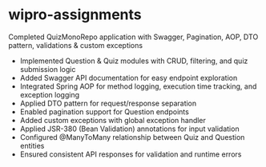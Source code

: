 # wipro-assignments
Completed QuizMonoRepo application with Swagger, Pagination, AOP, DTO pattern, validations & custom exceptions

- Implemented Question & Quiz modules with CRUD, filtering, and quiz submission logic
- Added Swagger API documentation for easy endpoint exploration
- Integrated Spring AOP for method logging, execution time tracking, and exception logging
- Applied DTO pattern for request/response separation
- Enabled pagination support for Question endpoints
- Added custom exceptions with global exception handler
- Applied JSR-380 (Bean Validation) annotations for input validation
- Configured @ManyToMany relationship between Quiz and Question entities
- Ensured consistent API responses for validation and runtime errors
